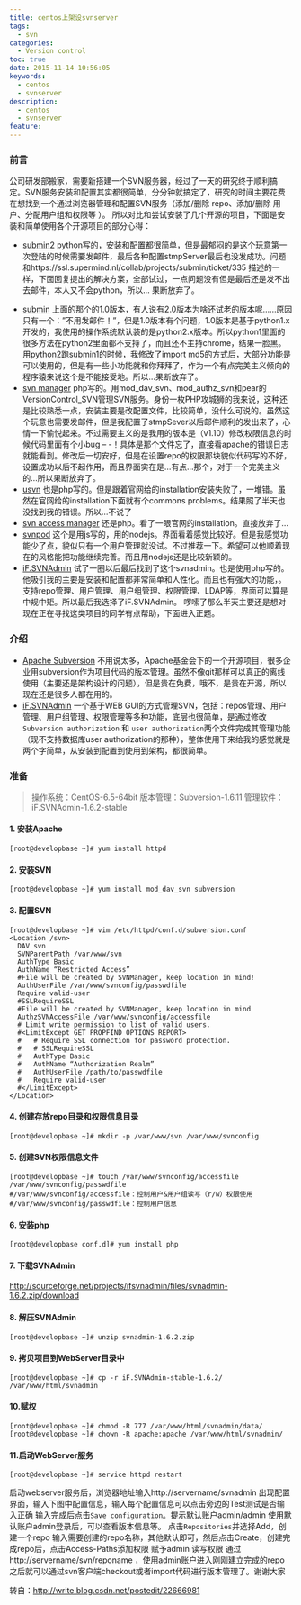 ```yaml
---
title: centos上架设svnserver
tags:
  - svn
categories:
  - Version control
toc: true
date: 2015-11-14 10:56:05
keywords:
  - centos
  - svnserver
description:
  - centos
  - svnserver
feature:
---
```


### 前言
公司研发部搬家，需要新搭建一个SVN服务器，经过了一天的研究终于顺利搞定。SVN服务安装和配置其实都很简单，分分钟就搞定了，研究的时间主要花费在想找到一个通过浏览器管理和配置SVN服务（添加/删除 repo、添加/删除 用户、分配用户组和权限等 ）。
所以对比和尝试安装了几个开源的项目，下面是安装和简单使用各个开源项目的部分心得：

* [submin2](http://supermind.nl/submin/)
python写的，安装和配置都很简单，但是最郁闷的是这个玩意第一次登陆的时候需要发邮件，最后各种配置stmpServer最后也没发成功。问题和https://ssl.supermind.nl/collab/projects/submin/ticket/335 描述的一样，下面回复提出的解决方案，全部试过，一点问题没有但是最后还是发不出去邮件，本人又不会python，所以… 果断放弃了。
<!-- more -->
* [submin](http://supermind.nl/submin/)
上面的那个的1.0版本，有人说有2.0版本为啥还试老的版本呢……原因只有一个：”不用发邮件！”，但是1.0版本有个问题，1.0版本是基于python1.x开发的，我使用的操作系统默认装的是python2.x版本。所以python1里面的很多方法在python2里面都不支持了，而且还不主持chrome，结果一脸黑。用python2跑submin1的时候，我修改了import md5的方式后，大部分功能是可以使用的，但是有一些小功能就和你拜拜了，作为一个有点完美主义倾向的程序猿来说这个是不能接受地。所以…果断放弃了。
* [svn manager](http://svnmanager.sourceforge.net/)
php写的。用mod_dav_svn、mod_authz_svn和pear的VersionControl_SVN管理SVN服务。身份一枚PHP攻城狮的我来说，这种还是比较熟悉一点，安装主要是改配置文件，比较简单，没什么可说的。虽然这个玩意也需要发邮件，但是我配置了stmpSever以后邮件顺利的发出来了，心情一下愉悦起来。不过需要主义的是我用的版本是（v1.10）修改权限信息的时候代码里面有个小bug – -！具体是那个文件忘了，直接看apache的错误日志就能看到。修改后一切安好，但是在设置repo的权限那块貌似代码写的不好，设置成功以后不起作用，而且界面实在是…有点…那个，对于一个完美主义的…所以果断放弃了。
* [usvn](http://www.usvn.info/)
也是php写的。但是跟着官网给的installation安装失败了，一堆错。虽然在官网给的installation下面就有个commons problems。结果照了半天也没找到我的错误。所以…不说了
* [svn access manager](http://www.svn-access-manager.org/)
还是php。看了一眼官网的installation。直接放弃了…
* [svnpod](https://github.com/layerssss/svnpod)
这个是用js写的，用的nodejs。界面看着感觉比较好。但是我感觉功能少了点，貌似只有一个用户管理就没试。不过推荐一下。希望可以他顺着现在的风格能把功能继续完善。而且用nodejs还是比较新颖的。
* [iF.SVNAdmin](http://svnadmin.insanefactory.com/)
试了一圈以后最后找到了这个svnadmin。也是使用php写的。他吸引我的主要是安装和配置都非常简单和人性化。而且也有强大的功能，。支持repo管理、用户管理、用户组管理、权限管理、LDAP等，界面可以算是中规中矩。所以最后我选择了iF.SVNAdmin。
啰嗦了那么半天主要还是想对现在正在寻找这类项目的同学有点帮助，下面进入正题。


### 介绍
* [Apache Subversion](http://subversion.apache.org/)
不用说太多，Apache基金会下的一个开源项目，很多企业用subversion作为项目代码的版本管理。虽然不像git那样可以真正的离线使用（主要还是架构设计的问题），但是贵在免费，哦不，是贵在开源，所以现在还是很多人都在用的。
* [iF.SVNAdmin](http://svnadmin.insanefactory.com/)
一个基于WEB GUI的方式管理SVN，包括：repos管理、用户管理、用户组管理、权限管理等多种功能，底层也很简单，是通过修改`Subversion authorization` 和 `user authorization`两个文件完成其管理功能（现不支持数据库user authorization的那种），整体使用下来给我的感觉就是两个字简单，从安装到配置到使用到架构，都很简单。


### 准备
>操作系统：CentOS-6.5-64bit
版本管理：Subversion-1.6.11
管理软件：iF.SVNAdmin-1.6.2-stable


#### 1. 安装Apache
```
[root@developbase ~]# yum install httpd

```

#### 2. 安装SVN
```
[root@developbase ~]# yum install mod_dav_svn subversion
```

#### 3. 配置SVN
```
[root@developbase ~]# vim /etc/httpd/conf.d/subversion.conf
<Location /svn>
  DAV svn
  SVNParentPath /var/www/svn
  AuthType Basic
  AuthName “Restricted Access”
  #File will be created by SVNManager, keep location in mind!
  AuthUserFile /var/www/svnconfig/passwdfile
  Require valid-user
  #SSLRequireSSL
  #File will be created by SVNManager, keep location in mind
  AuthzSVNAccessFile /var/www/svnconfig/accessfile
  # Limit write permission to list of valid users.
  #<LimitExcept GET PROPFIND OPTIONS REPORT>
  #   # Require SSL connection for password protection.
  #   # SSLRequireSSL
  #   AuthType Basic
  #   AuthName “Authorization Realm”
  #   AuthUserFile /path/to/passwdfile
  #   Require valid-user
  #</LimitExcept>
</Location>
```


#### 4. 创建存放repo目录和权限信息目录
```
[root@developbase ~]# mkdir -p /var/www/svn /var/www/svnconfig

```

#### 5. 创建SVN权限信息文件
```
[root@developbase ~]# touch /var/www/svnconfig/accessfile /var/www/svnconfig/passwdfile
#/var/www/svnconfig/accessfile：控制用户&用户组读写（r/w）权限使用
#/var/www/svnconfig/passwdfile：控制用户信息
```

#### 6. 安装php
```
[root@developbase conf.d]# yum install php

```


#### 7. 下载SVNAdmin
http://sourceforge.net/projects/ifsvnadmin/files/svnadmin-1.6.2.zip/download


#### 8. 解压SVNAdmin
```
[root@developbase ~]# unzip svnadmin-1.6.2.zip
```

#### 9. 拷贝项目到WebServer目录中
```
[root@developbase ~]# cp -r iF.SVNAdmin-stable-1.6.2/ /var/www/html/svnadmin

```

#### 10.赋权
```
[root@developbase ~]# chmod -R 777 /var/www/html/svnadmin/data/
[root@developbase ~]# chown -R apache:apache /var/www/html/svnadmin/

```

#### 11.启动WebServer服务
```
[root@developbase ~]# service httpd restart
```
启动webserver服务后，浏览器地址输入http://servername/svnadmin 出现配置界面，输入下图中配置信息，输入每个配置信息可以点击旁边的Test测试是否输入正确
输入完成后点击`Save configuration`。提示默认账户admin/admin
使用默认账户admin登录后，可以查看版本信息等。
点击`Repositories`并选择Add，创建一个repo
输入需要创建的repo名称，其他默认即可，然后点击Create，创建完成repo后，点击Access-Paths添加权限
赋予admin 读写权限
通过http://servername/svn/reponame ，使用admin账户进入刚刚建立完成的repo
之后就可以通过svn客户端checkout或者import代码进行版本管理了。谢谢大家

转自：http://write.blog.csdn.net/postedit/22666981
